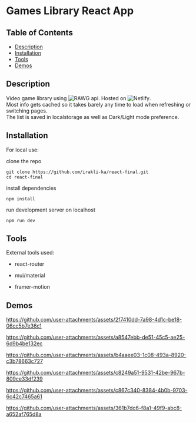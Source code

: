 # Games Library React App

## Table of Contents
- [Description](#description)
- [Installation](#installation)
- [Tools](#Tools)
- [Demos](#Demos)

## Description
Video game library using ![RAWG](https://rawg.io/apidocs) api. Hosted on ![Netlify](https://react-final-gameslibrary.netlify.app/#/).  
Most info gets cached so it takes barely any time to load when refreshing or switching pages.  
The list is saved in localstorage as well as Dark/Light mode preference.   

## Installation

For local use:

clone the repo
```
git clone https://github.com/irakli-ka/react-final.git
cd react-final
```

install dependencies
```
npm install
```

run development server on localhost
```
npm run dev
```

## Tools

External tools used:
  - react-router
  * mui/material
  + framer-motion


## Demos

https://github.com/user-attachments/assets/2f7410dd-7a98-4d1c-be18-06cc5b7e36c1

https://github.com/user-attachments/assets/a8547ebb-de51-45c5-ae25-6d9b4be132ec

https://github.com/user-attachments/assets/b4aaee03-1c08-493a-8920-c3b78663c727

https://github.com/user-attachments/assets/c8249a51-9531-42be-967b-809ce33df239

https://github.com/user-attachments/assets/c867c340-8384-4b0b-9703-6c42c7465a61

https://github.com/user-attachments/assets/361b7dc6-f8a1-49f9-abc8-a652af765d8a







